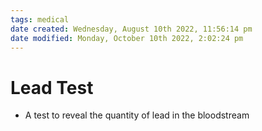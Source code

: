 ```yaml
---
tags: medical
date created: Wednesday, August 10th 2022, 11:56:14 pm
date modified: Monday, October 10th 2022, 2:02:24 pm
---
```


# Lead Test
- A test to reveal the quantity of lead in the bloodstream

